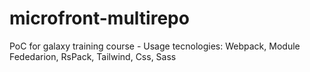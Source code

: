 # microfront-multirepo
PoC for galaxy training course - Usage tecnologies: Webpack, Module Fededarion, RsPack, Tailwind, Css, Sass

